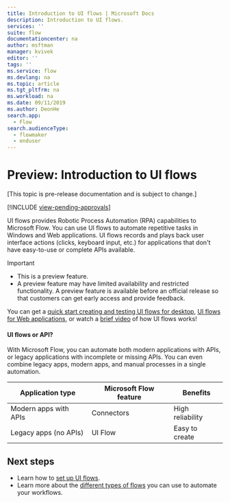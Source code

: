 ```yaml
---
title: Introduction to UI flows | Microsoft Docs
description: Introduction to UI flows.
services: ''
suite: flow
documentationcenter: na
author: msftman
manager: kvivek
editor: ''
tags: ''
ms.service: flow
ms.devlang: na
ms.topic: article
ms.tgt_pltfrm: na
ms.workload: na
ms.date: 09/11/2019
ms.author: DeonHe
search.app: 
  - Flow
search.audienceType: 
  - flowmaker
  - enduser
---
```

# Preview: Introduction to UI flows

[This topic is pre-release documentation and is subject to change.]

[!INCLUDE [view-pending-approvals](../includes/cc-rebrand.md)]

UI flows provides Robotic Process Automation (RPA) capabilities to Microsoft Flow. You can use UI flows to automate repetitive tasks in Windows and Web applications. UI flows records and plays back user interface actions (clicks, keyboard input, etc.) for applications that don't have easy-to-use or complete APIs available.

>[!IMPORTANT]
> - This is a preview feature.
> - A preview feature may have limited availability and restricted functionality. A preview feature is available before an official release so that customers can get early access and provide feedback.

<!--## UI flows overview

You will find your UI flows alongside automated, button, scheduled and business process flows in **My flows** tab. -->

You can get a [quick start creating and testing UI flows for desktop](create-desktop.md), [UI flows for Web applications](create-web.md), or watch a [brief video](https://youtu.be/hCuxuUaGC6Y) of how UI flows works!  

<!-- ![UI flows overview](../media/overview-ui-flows/4b8017d4074862ae72aa96bbd60ec476.png "UI flows overview")  -->


#### UI flows or API?

With Microsoft Flow, you can automate both modern applications with APIs, or legacy applications with incomplete or missing APIs. You can even combine legacy apps, modern apps, and manual processes in a single automation.

| **Application type**      | **Microsoft Flow feature** | **Benefits**     |
|---------------------------|----------------------------|------------------|
| Modern apps with APIs| Connectors                 | High reliability |
| Legacy apps (no APIs)          | UI Flow                    | Easy to create   |


## Next steps

- Learn how to [set up UI flows](setup.md). 
- Learn more about the [different types of flows](..\getting-started.md#types-of-flows) you can use to automate your workflows.



